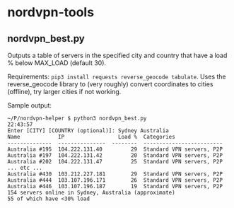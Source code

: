 # nordvpn-tools

## nordvpn_best.py
Outputs a table of servers in the specified city and country that have a load % below MAX_LOAD (default 30).

Requirements: `pip3 install requests reverse_geocode tabulate`. Uses the reverse_geocode library to (very roughly) convert coordinates to cities (offline), try larger cities if not working.

Sample output:
```
~/P/nordvpn-helper $ python3 nordvpn_best.py                            22:43:57
Enter [CITY] [COUNTRY (optional)]: Sydney Australia
Name            IP                 Load %  Categories
--------------  ---------------  --------  -------------------------
Australia #195  104.222.131.40         29  Standard VPN servers, P2P
Australia #197  104.222.131.42         20  Standard VPN servers, P2P
Australia #202  104.222.131.47         25  Standard VPN servers, P2P
... etc ...
Australia #430  103.212.227.181        29  Standard VPN servers, P2P
Australia #444  103.107.196.171        26  Standard VPN servers, P2P
Australia #446  103.107.196.187        19  Standard VPN servers, P2P
154 servers online in Sydney, Australia (approximate)
55 of which have <30% load

```
